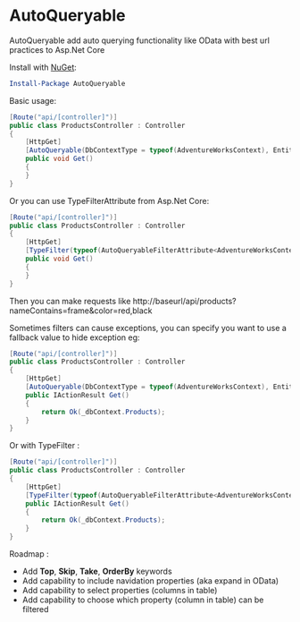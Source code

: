 # AutoQueryable
AutoQueryable add auto querying functionality like OData with best url practices to Asp.Net Core

Install with [NuGet](https://www.nuget.org/packages/AutoQueryable):
```powershell
Install-Package AutoQueryable
```

Basic usage:
```c#
[Route("api/[controller]")]
public class ProductsController : Controller
{
    [HttpGet]
    [AutoQueryable(DbContextType = typeof(AdventureWorksContext), EntityType = typeof(Product))]
    public void Get()
    {
    }
}
```
Or you can use TypeFilterAttribute from Asp.Net Core:
```c#
[Route("api/[controller]")]
public class ProductsController : Controller
{
    [HttpGet]
    [TypeFilter(typeof(AutoQueryableFilterAttribute<AdventureWorksContext, Product>))]
    public void Get()
    {
    }
}
```


Then you can make requests like http://baseurl/api/products?nameContains=frame&color=red,black

Sometimes filters can cause exceptions, you can specify you want to use a fallback value to hide exception eg:
```c#
[Route("api/[controller]")]
public class ProductsController : Controller
{
    [HttpGet]
    [AutoQueryable(DbContextType = typeof(AdventureWorksContext), EntityType = typeof(Product), UseFallbackValue = true)]
    public IActionResult Get()
    {
        return Ok(_dbContext.Products);
    }
}
```
Or with TypeFilter :
```c#
[Route("api/[controller]")]
public class ProductsController : Controller
{
    [HttpGet]
    [TypeFilter(typeof(AutoQueryableFilterAttribute<AdventureWorksContext, Product>), Arguments = new object[] { true })]
    public IActionResult Get()
    {
        return Ok(_dbContext.Products);
    }
}
```

Roadmap :
- Add **Top**, **Skip**, **Take**, **OrderBy** keywords
- Add capability to include navidation properties (aka expand in OData)
- Add capability to select properties (columns in table)
- Add capability to choose which property (column in table) can be filtered
